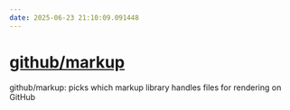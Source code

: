 ```yaml
---
date: 2025-06-23 21:10:09.091448
---
```


# [github/markup](https://github.com/github/markup)

github/markup: picks which markup library handles files for rendering on GitHub